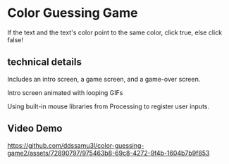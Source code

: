 # Color Guessing Game

If the text and the text's color point to the same color, click true, else click false!

## technical details
Includes an intro screen, a game screen, and a game-over screen.

Intro screen animated with looping GIFs

Using built-in mouse libraries from Processing to register user inputs.

## Video Demo


https://github.com/ddssamu3l/color-guessing-game2/assets/72890797/975463b8-69c8-4272-9f4b-1604b7b9f853

